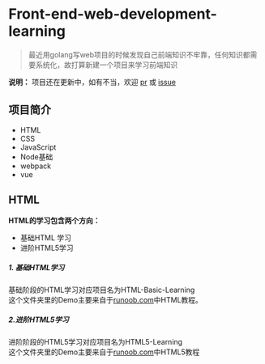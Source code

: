 # Front-end-web-development-learning

> 最近用golang写web项目的时候发现自己前端知识不牢靠，任何知识都需要系统化，故打算新建一个项目来学习前端知识

**说明：** 项目还在更新中，如有不当，欢迎 [pr](https://github.com/lesenelir/Front-end-web-development-learning/pulls) 或 [issue](https://github.com/lesenelir/Front-end-web-development-learning/issues)

## 项目简介
- HTML
- CSS
- JavaScript
- Node基础
- webpack
- vue

## HTML
**HTML的学习包含两个方向：**   

- 基础HTML 学习
- 进阶HTML5学习 

#####  1. 基础HTML学习
基础阶段的HTML学习对应项目名为HTML-Basic-Learning  
这个文件夹里的Demo主要来自于[runoob.com](https://www.runoob.com/html/html-tutorial.html)中HTML教程。


##### 2.进阶HTML5学习
进阶阶段的HTML5学习对应项目名为HTML5-Learning  
这个文件夹里的Demo主要来自于[runoob.com](https://www.runoob.com/html/html5-intro.html)中HTML5教程

